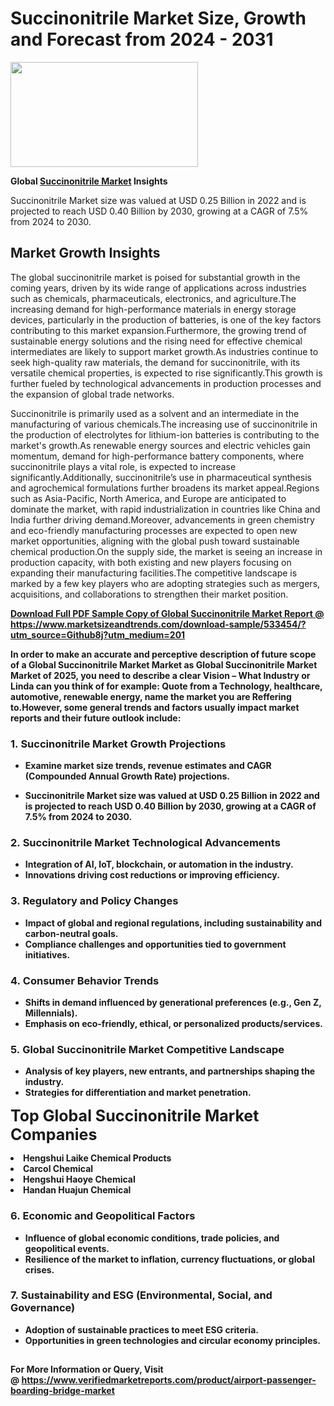 <H1>Succinonitrile Market Size, Growth and Forecast from 2024 - 2031</H1><img class="aligncenter size-medium wp-image-584254" src="https://thirdeyenews.in/wp-content/uploads/2024/09/Global-Market-Research-300x168.jpeg" alt="" width="300" height="168" /><p><strong>Global&nbsp;<a href="https://www.marketsizeandtrends.com/download-sample/533454/?utm_source=Github8j?utm_medium=201">Succinonitrile Market</a> Insights</strong></p><p>Succinonitrile Market size was valued at USD 0.25 Billion in 2022 and is projected to reach USD 0.40 Billion by 2030, growing at a CAGR of 7.5% from 2024 to 2030.</p><p><h2>Market Growth Insights</h2> <p>The global succinonitrile market is poised for substantial growth in the coming years, driven by its wide range of applications across industries such as chemicals, pharmaceuticals, electronics, and agriculture.The increasing demand for high-performance materials in energy storage devices, particularly in the production of batteries, is one of the key factors contributing to this market expansion.Furthermore, the growing trend of sustainable energy solutions and the rising need for effective chemical intermediates are likely to support market growth.As industries continue to seek high-quality raw materials, the demand for succinonitrile, with its versatile chemical properties, is expected to rise significantly.This growth is further fueled by technological advancements in production processes and the expansion of global trade networks.</p> <p><strong><a href="download-link-here"></a></strong></p> <p>Succinonitrile is primarily used as a solvent and an intermediate in the manufacturing of various chemicals.The increasing use of succinonitrile in the production of electrolytes for lithium-ion batteries is contributing to the market's growth.As renewable energy sources and electric vehicles gain momentum, demand for high-performance battery components, where succinonitrile plays a vital role, is expected to increase significantly.Additionally, succinonitrile’s use in pharmaceutical synthesis and agrochemical formulations further broadens its market appeal.Regions such as Asia-Pacific, North America, and Europe are anticipated to dominate the market, with rapid industrialization in countries like China and India further driving demand.Moreover, advancements in green chemistry and eco-friendly manufacturing processes are expected to open new market opportunities, aligning with the global push toward sustainable chemical production.On the supply side, the market is seeing an increase in production capacity, with both existing and new players focusing on expanding their manufacturing facilities.The competitive landscape is marked by a few key players who are adopting strategies such as mergers, acquisitions, and collaborations to strengthen their market position.</p> <p><strong><a href="get-more-link-here"></p><p><span class=""><strong>Download Full PDF Sample Copy of Global Succinonitrile Market Report</strong> @ <a href="https://www.marketsizeandtrends.com/download-sample/533454/?utm_source=Github8j?utm_medium=201" target="_blank">https://www.marketsizeandtrends.com/download-sample/533454/?utm_source=Github8j?utm_medium=201</a></span></p><p>In order to make an accurate and perceptive description of future scope of a Global&nbsp;Succinonitrile Market Market as Global&nbsp;Succinonitrile Market Market of 2025, you need to describe a clear Vision &ndash; What Industry or Linda can you think of for example: Quote from a Technology, healthcare, automotive, renewable energy, name the market you are Reffering to.However, some general trends and factors usually impact market reports and their future outlook include:</p><h3>1.&nbsp;<strong>Succinonitrile Market Growth Projections</strong></h3><ul><li>Examine market size trends, revenue estimates and CAGR (Compounded Annual Growth Rate) projections.</li><li><p>Succinonitrile Market size was valued at USD 0.25 Billion in 2022 and is projected to reach USD 0.40 Billion by 2030, growing at a CAGR of 7.5% from 2024 to 2030.</p></li></ul><h3>2.&nbsp;<strong>Succinonitrile Market Technological Advancements</strong></h3><ul><li>Integration of AI, IoT, blockchain, or automation in the industry.</li><li>Innovations driving cost reductions or improving efficiency.</li></ul><h3>3.&nbsp;<strong>Regulatory and Policy Changes</strong></h3><ul><li>Impact of global and regional regulations, including sustainability and carbon-neutral goals.</li><li>Compliance challenges and opportunities tied to government initiatives.</li></ul><h3>4.&nbsp;<strong>Consumer Behavior Trends</strong></h3><ul><li>Shifts in demand influenced by generational preferences (e.g., Gen Z, Millennials).</li><li>Emphasis on eco-friendly, ethical, or personalized products/services.</li></ul><h3>5.&nbsp;<strong>Global Succinonitrile Market Competitive Landscape</strong></h3><ul><li>Analysis of key players, new entrants, and partnerships shaping the industry.</li><li>Strategies for differentiation and market penetration.</li></ul><p data-pm-slice="1 1 []"><span style="color: inherit; font-family: inherit; font-size: 25px;">Top Global Succinonitrile Market Companies</span></p><div class="" data-test-id=""><p><li>Hengshui Laike Chemical Products</li><li> Carcol Chemical</li><li> Hengshui Haoye Chemical</li><li> Handan Huajun Chemical</li></p></div><h3>6.&nbsp;<strong>Economic and Geopolitical Factors</strong></h3><ul><li>Influence of global economic conditions, trade policies, and geopolitical events.</li><li>Resilience of the market to inflation, currency fluctuations, or global crises.</li></ul><h3>7.&nbsp;<strong>Sustainability and ESG (Environmental, Social, and Governance)</strong></h3><ul><li>Adoption of sustainable practices to meet ESG criteria.</li><li>Opportunities in green technologies and circular economy principles.</li></ul><h2><strong style="font-size: 14px;">For More Information or Query, Visit @&nbsp;</strong><a style="background-color: #ffffff; font-size: 14px;" href="https://www.marketsizeandtrends.com/report/succinonitrile-market/" target="_blank">https://www.verifiedmarketreports.com/product/airport-passenger-boarding-bridge-market</a></h2>